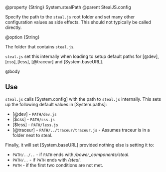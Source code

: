 @property {String} System.stealPath
@parent StealJS.config

Specify the path to the `steal.js` root folder and set many other configuration
values as side effects. This should not typically be called directly.

@option {String}

The folder that contains `steal.js`.

`steal.js` set this internally when loading to setup default paths for
[@dev], [$css], [$less], [@traceur] and [System.baseURL].

   
@body

## Use

`steal.js` calls [System.config] with the path to `steal.js` internally. 
This sets up the following default values in [System.paths]:

 - [@dev] - `PATH/dev.js`
 - [$css] - `PATH/css.js`
 - [$less] - `PATH/less.js`
 - [@traceur] - `PATH/../traceur/traceur.js` - Assumes traceur is in a folder next to steal.
 
Finally, it will set [System.baseURL] provided nothing else is setting it to:

 - `PATH/../..` - if `PATH` ends with _/bower\_components/steal_.
 - `PATH/..` - if `PATH` ends with _/steal_.
 - `PATH` - if the first two conditions are not met.

